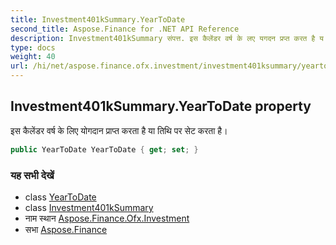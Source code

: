 ```yaml
---
title: Investment401kSummary.YearToDate
second_title: Aspose.Finance for .NET API Reference
description: Investment401kSummary संपत्त. इस कैलेंडर वर्ष के लए यगदन प्रप्त करत है य तथ पर सेट करत है
type: docs
weight: 40
url: /hi/net/aspose.finance.ofx.investment/investment401ksummary/yeartodate/
---
```

## Investment401kSummary.YearToDate property

इस कैलेंडर वर्ष के लिए योगदान प्राप्त करता है या तिथि पर सेट करता है।

```csharp
public YearToDate YearToDate { get; set; }
```

### यह सभी देखें

* class [YearToDate](../../yeartodate/)
* class [Investment401kSummary](../)
* नाम स्थान [Aspose.Finance.Ofx.Investment](../../investment401ksummary/)
* सभा [Aspose.Finance](../../../)


